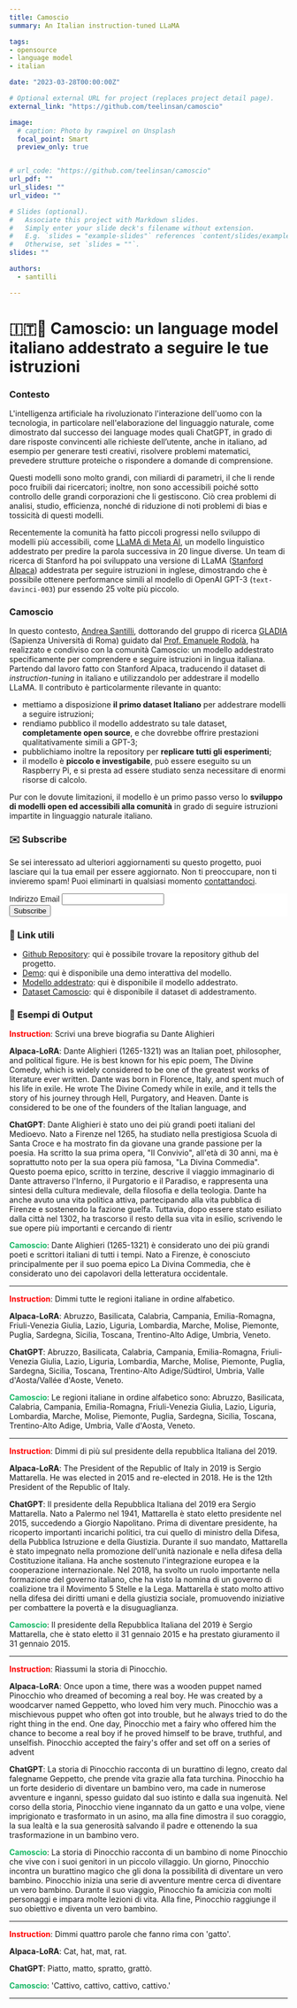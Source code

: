 ```yaml
---
title: Camoscio
summary: An Italian instruction-tuned LLaMA

tags:
- opensource
- language model
- italian

date: "2023-03-28T00:00:00Z"

# Optional external URL for project (replaces project detail page).
external_link: "https://github.com/teelinsan/camoscio"

image:
  # caption: Photo by rawpixel on Unsplash
  focal_point: Smart
  preview_only: true


# url_code: "https://github.com/teelinsan/camoscio"
url_pdf: ""
url_slides: ""
url_video: ""

# Slides (optional).
#   Associate this project with Markdown slides.
#   Simply enter your slide deck's filename without extension.
#   E.g. `slides = "example-slides"` references `content/slides/example-slides.md`.
#   Otherwise, set `slides = ""`.
slides: ""

authors:
  - santilli

---
```

<head>
  <meta name="twitter:card" content="summary_large_image">
  <meta name="twitter:title" content="Camoscio">
  <meta name="twitter:description" content="Camoscio: un language model italiano addestrato a seguire le tue istruzioni">
  <meta name="twitter:image" content="https://gladia.di.uniroma1.it/project/camoscio-lm/featured.png">
</head>


# 🇮🇹🦙 Camoscio: un language model italiano addestrato a seguire le tue istruzioni

### Contesto

L'intelligenza artificiale ha rivoluzionato l'interazione dell'uomo con la tecnologia, in particolare nell'elaborazione del linguaggio naturale, come dimostrato dal successo dei language modes quali ChatGPT, in grado di dare risposte convincenti alle richieste dell’utente, anche in italiano, ad esempio per generare testi creativi, risolvere problemi matematici, prevedere strutture proteiche o rispondere a domande di comprensione.

Questi modelli sono molto grandi, con miliardi di parametri, il che li rende poco fruibili dai ricercatori; inoltre, non sono accessibili poiché sotto controllo delle grandi corporazioni che li gestiscono. Ciò crea problemi di analisi, studio, efficienza, nonché di riduzione di noti problemi di bias e tossicità di questi modelli.

Recentemente la comunità ha fatto piccoli progressi nello sviluppo di modelli più accessibili, come [LLaMA di Meta AI](https://ai.facebook.com/blog/large-language-model-llama-meta-ai/), un modello linguistico addestrato per predire la parola successiva in 20 lingue diverse. Un team di ricerca di Stanford ha poi sviluppato una versione di LLaMA ([Stanford Alpaca](https://crfm.stanford.edu/2023/03/13/alpaca.html)) addestrata per seguire istruzioni in inglese, dimostrando che è possibile ottenere performance simili al modello di OpenAI GPT-3 (`text-davinci-003`) pur essendo 25 volte più piccolo.

### Camoscio

In questo contesto, [Andrea Santilli](https://gladia.di.uniroma1.it/authors/santilli/), dottorando del gruppo di ricerca [GLADIA](https://gladia.di.uniroma1.it/) (Sapienza Università di Roma) guidato dal [Prof. Emanuele Rodolà](https://gladia.di.uniroma1.it/authors/rodola/), ha realizzato e condiviso con la comunità Camoscio: un modello addestrato specificamente per comprendere e seguire istruzioni in lingua italiana. Partendo dal lavoro fatto con Stanford Alpaca, traducendo il dataset di *instruction-tuning* in italiano e utilizzandolo per addestrare il modello LLaMA. Il contributo è particolarmente rilevante in quanto:
- mettiamo a disposizione **il primo dataset Italiano** per addestrare modelli a seguire istruzioni;
- rendiamo pubblico il modello addestrato su tale dataset, **completamente open source**, e che dovrebbe offrire prestazioni qualitativamente simili a GPT-3;
- pubblichiamo inoltre la repository per **replicare tutti gli esperimenti**;
- il modello è **piccolo e investigabile**, può essere eseguito su un Raspberry Pi, e si presta ad essere studiato senza necessitare di enormi risorse di calcolo.

Pur con le dovute limitazioni, il modello è un primo passo verso lo **sviluppo di modelli open ed accessibili alla comunità** in grado di seguire istruzioni impartite in linguaggio naturale italiano.

### ✉️ Subscribe
Se sei interessato ad ulteriori aggiornamenti su questo progetto, puoi lasciare qui la tua email per essere aggiornato.
Non ti preoccupare, non ti invieremo spam! Puoi eliminarti in qualsiasi momento [contattandoci](mailto:rodola@di.uniroma1.it).
<!-- Begin Mailchimp Signup Form -->
<link href="//cdn-images.mailchimp.com/embedcode/classic-071822.css" rel="stylesheet" type="text/css">
<style type="text/css">
	#mc_embed_signup{background:#fff; clear:left; font:14px Helvetica,Arial,sans-serif}
	/* Add your own Mailchimp form style overrides in your site stylesheet or in this style block.
	   We recommend moving this block and the preceding CSS link to the HEAD of your HTML file. */
</style>
<div id="mc_embed_signup" class="mb-3">
    <form action="https://uniroma1.us21.list-manage.com/subscribe/post?u=ead8e66ef83dbcc3028d24ed9&amp;id=d015ac5ed8&amp;f_id=00a4a9e1f0" method="post" id="mc-embedded-subscribe-form" name="mc-embedded-subscribe-form" class="validate" target="_blank" novalidate>
        <div id="mc_embed_signup_scroll">
<div class="mc-field-group">
	<label for="mce-EMAIL">Indirizzo Email </label>
	<input type="email" value="" name="EMAIL" class="required email" id="mce-EMAIL" required>
	<span id="mce-EMAIL-HELPERTEXT" class="helper_text"></span>
</div>
	<div id="mce-responses" class="clear foot">
		<div class="response" id="mce-error-response" style="display:none"></div>
		<div class="response" id="mce-success-response" style="display:none"></div>
	</div>    <!-- real people should not fill this in and expect good things - do not remove this or risk form bot signups-->
    <div style="position: absolute; left: -5000px;" aria-hidden="true"><input type="text" name="b_ead8e66ef83dbcc3028d24ed9_d015ac5ed8" tabindex="-1" value=""></div>
        <div class="optionalParent">
            <div class="clear foot">
                <input type="submit" value="Subscribe" name="subscribe" id="mc-embedded-subscribe" class="button">
            </div>
        </div>
    </div>
</form>
</div class>
<script type='text/javascript' src='//s3.amazonaws.com/downloads.mailchimp.com/js/mc-validate.js'></script><script type='text/javascript'>(function($) {window.fnames = new Array(); window.ftypes = new Array();fnames[0]='EMAIL';ftypes[0]='email';fnames[1]='FNAME';ftypes[1]='text';fnames[2]='LNAME';ftypes[2]='text';fnames[3]='ADDRESS';ftypes[3]='address';fnames[4]='PHONE';ftypes[4]='phone';fnames[5]='BIRTHDAY';ftypes[5]='birthday';}(jQuery));var $mcj = jQuery.noConflict(true);</script>
<!--End mc_embed_signup-->


### 🔗 Link utili

- [Github Repository](https://github.com/teelinsan/camoscio): qui è possibile trovare la repository github del progetto.
- [Demo](https://colab.research.google.com/github/teelinsan/camoscio/blob/master/notebooks/camoscio-gradio.ipynb): qui è disponibile una demo interattiva del modello.
- [Modello addestrato](https://huggingface.co/teelinsan/camoscio-7b-llama): qui è disponibile il modello addestrato.
- [Dataset Camoscio](https://huggingface.co/datasets/teelinsan/camoscio): qui è disponibile il dataset di addestramento.



### 📝 Esempi di Output

<span style="color:red">**Instruction**</span>: Scrivi una breve biografia su Dante Alighieri

**Alpaca-LoRA**: Dante Alighieri (1265-1321) was an Italian poet, philosopher, and political figure. He is best known for his epic poem, The Divine Comedy, which is widely considered to be one of the greatest works of literature ever written. Dante was born in Florence, Italy, and spent much of his life in exile. He wrote The Divine Comedy while in exile, and it tells the story of his journey through Hell, Purgatory, and Heaven. Dante is considered to be one of the founders of the Italian language, and

**ChatGPT**: Dante Alighieri è stato uno dei più grandi poeti italiani del Medioevo. Nato a Firenze nel 1265, ha studiato nella prestigiosa Scuola di Santa Croce e ha mostrato fin da giovane una grande passione per la poesia. Ha scritto la sua prima opera, "Il Convivio", all'età di 30 anni, ma è soprattutto noto per la sua opera più famosa, "La Divina Commedia". Questo poema epico, scritto in terzine, descrive il viaggio immaginario di Dante attraverso l'Inferno, il Purgatorio e il Paradiso, e rappresenta una sintesi della cultura medievale, della filosofia e della teologia. Dante ha anche avuto una vita politica attiva, partecipando alla vita pubblica di Firenze e sostenendo la fazione guelfa. Tuttavia, dopo essere stato esiliato dalla città nel 1302, ha trascorso il resto della sua vita in esilio, scrivendo le sue opere più importanti e cercando di rientr

<span style="color:#16b764">**Camoscio**</span>: Dante Alighieri (1265-1321) è considerato uno dei più grandi poeti e scrittori italiani di tutti i tempi. Nato a Firenze, è conosciuto principalmente per il suo poema epico La Divina Commedia, che è considerato uno dei capolavori della letteratura occidentale.


---

<span style="color:red">**Instruction**</span>: Dimmi tutte le regioni italiane in ordine alfabetico.

**Alpaca-LoRA**: Abruzzo, Basilicata, Calabria, Campania, Emilia-Romagna, Friuli-Venezia Giulia, Lazio, Liguria, Lombardia, Marche, Molise, Piemonte, Puglia, Sardegna, Sicilia, Toscana, Trentino-Alto Adige, Umbria, Veneto.

**ChatGPT**: Abruzzo, Basilicata, Calabria, Campania, Emilia-Romagna, Friuli-Venezia Giulia, Lazio, Liguria, Lombardia, Marche, Molise, Piemonte, Puglia, Sardegna, Sicilia, Toscana, Trentino-Alto Adige/Südtirol, Umbria, Valle d'Aosta/Vallée d'Aoste, Veneto.

<span style="color:#16b764">**Camoscio**</span>: Le regioni italiane in ordine alfabetico sono: Abruzzo, Basilicata, Calabria, Campania, Emilia-Romagna, Friuli-Venezia Giulia, Lazio, Liguria, Lombardia, Marche, Molise, Piemonte, Puglia, Sardegna, Sicilia, Toscana, Trentino-Alto Adige, Umbria, Valle d'Aosta, Veneto.

---

<span style="color:red">**Instruction**</span>: Dimmi di più sul presidente della repubblica Italiana del 2019.

**Alpaca-LoRA**: The President of the Republic of Italy in 2019 is Sergio Mattarella. He was elected in 2015 and re-elected in 2018. He is the 12th President of the Republic of Italy.

**ChatGPT**: Il presidente della Repubblica Italiana del 2019 era Sergio Mattarella. Nato a Palermo nel 1941, Mattarella è stato eletto presidente nel 2015, succedendo a Giorgio Napolitano. Prima di diventare presidente, ha ricoperto importanti incarichi politici, tra cui quello di ministro della Difesa, della Pubblica Istruzione e della Giustizia. 
Durante il suo mandato, Mattarella è stato impegnato nella promozione dell'unità nazionale e nella difesa della Costituzione italiana. Ha anche sostenuto l'integrazione europea e la cooperazione internazionale. Nel 2018, ha svolto un ruolo importante nella formazione del governo italiano, che ha visto la nomina di un governo di coalizione tra il Movimento 5 Stelle e la Lega. 
Mattarella è stato molto attivo nella difesa dei diritti umani e della giustizia sociale, promuovendo iniziative per combattere la povertà e la disuguaglianza. 

<span style="color:#16b764">**Camoscio**</span>: Il presidente della Repubblica Italiana del 2019 è Sergio Mattarella, che è stato eletto il 31 gennaio 2015 e ha prestato giuramento il 31 gennaio 2015.

---

<span style="color:red">**Instruction**</span>: Riassumi la storia di Pinocchio.

**Alpaca-LoRA**: Once upon a time, there was a wooden puppet named Pinocchio who dreamed of becoming a real boy. He was created by a woodcarver named Geppetto, who loved him very much. Pinocchio was a mischievous puppet who often got into trouble, but he always tried to do the right thing in the end. One day, Pinocchio met a fairy who offered him the chance to become a real boy if he proved himself to be brave, truthful, and unselfish. Pinocchio accepted the fairy's offer and set off on a series of advent

**ChatGPT**: La storia di Pinocchio racconta di un burattino di legno, creato dal falegname Geppetto, che prende vita grazie alla fata turchina. Pinocchio ha un forte desiderio di diventare un bambino vero, ma cade in numerose avventure e inganni, spesso guidato dal suo istinto e dalla sua ingenuità. Nel corso della storia, Pinocchio viene ingannato da un gatto e una volpe, viene imprigionato e trasformato in un asino, ma alla fine dimostra il suo coraggio, la sua lealtà e la sua generosità salvando il padre e ottenendo la sua trasformazione in un bambino vero.

<span style="color:#16b764">**Camoscio**</span>: La storia di Pinocchio racconta di un bambino di nome Pinocchio che vive con i suoi genitori in un piccolo villaggio. Un giorno, Pinocchio incontra un burattino magico che gli dona la possibilità di diventare un vero bambino. Pinocchio inizia una serie di avventure mentre cerca di diventare un vero bambino. Durante il suo viaggio, Pinocchio fa amicizia con molti personaggi e impara molte lezioni di vita. Alla fine, Pinocchio raggiunge il suo obiettivo e diventa un vero bambino.

---

<span style="color:red">**Instruction**</span>: Dimmi quattro parole che fanno rima con 'gatto'.

**Alpaca-LoRA**: Cat, hat, mat, rat.

**ChatGPT**: Piatto, matto, spratto, grattò.

<span style="color:#16b764">**Camoscio**</span>: 'Cattivo, cattivo, cattivo, cattivo.'

---






